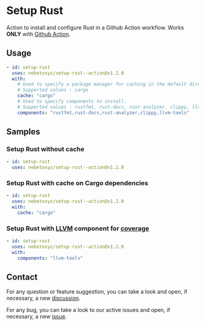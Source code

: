 # Setup Rust

Action to install and configure Rust in a Github Action workflow.
Works **ONLY** with [Github Action](https://github.com/features/actions).

## Usage

```yaml
- id: setup-rust
  uses: nebetoxyz/setup-rust--action@v1.2.0
  with:
    # Used to specify a package manager for caching in the default directory.
    # Supported values : cargo
    cache: "cargo"
    # Used to specify components to install.
    # Supported values : rustfmt, rust-docs, rust-analyzer, clippy, llvm-tools.
    components: "rustfmt,rust-docs,rust-analyzer,clippy,llvm-tools"
```

## Samples

### Setup Rust without cache

```yaml
- id: setup-rust
  uses: nebetoxyz/setup-rust--action@v1.2.0
```

### Setup Rust with cache on Cargo dependencies

```yaml
- id: setup-rust
  uses: nebetoxyz/setup-rust--action@v1.2.0
  with:
    cache: "cargo"
```

### Setup Rust with [LLVM](https://llvm.org/) component for [coverage](https://doc.rust-lang.org/beta/rustc/instrument-coverage.html)

```yaml
- id: setup-rust
  uses: nebetoxyz/setup-rust--action@v1.2.0
  with:
    components: "llvm-tools"
```

## Contact

For any question or feature suggestion, you can take a look and open, if necessary, a new [discussion](https://github.com/nebetoxyz/setup-rust--action/discussions).

For any bug, you can take a look to our active issues and open, if necessary, a new [issue](https://github.com/nebetoxyz/setup-rust--action/issues).
